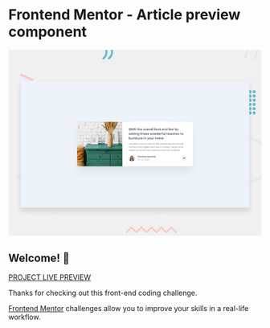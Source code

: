 # Frontend Mentor - Article preview component

![Design preview for the Article preview component coding challenge](./design/desktop-preview.jpg)

## Welcome! 👋

[PROJECT LIVE PREVIEW](https://articlepreviewcomponent-tediko.netlify.app/)

Thanks for checking out this front-end coding challenge.

[Frontend Mentor](https://www.frontendmentor.io) challenges allow you to improve your skills in a real-life workflow.
